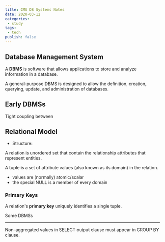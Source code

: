 ```yaml
---
title: CMU DB Systems Notes
date: 2020-03-12
categories:
 - study
tags:
 - tech
publish: false
---
```


## Database Management System

A **DBMS** is software that allows applications to store and analyze information in a database.

A general-purpose DBMS is designed to allow the definition, creation, querying, update, and administration of databases.

## Early DBMSs


Tight coupling between

## Relational Model

- Structure: 

A relation is unordered set that contain the relationship attributes that represent entities.

A tuple is a set of attribute values (also known as its domain) in the relation.
- values are (normally) atomic/scalar
- the special <impt>NULL</impt> is a member of every domain

### Primary Keys

A relation's **primary key** uniquely identifies a single tuple.

Some DBMSs 

---

Non-aggregated values in SELECT output clause must appear in GROUP BY clause.

